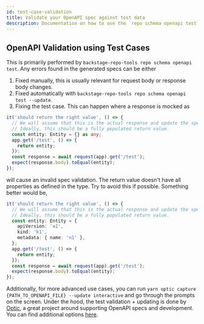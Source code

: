 ```yaml
---
id: test-case-validation
title: Validate your OpenAPI spec against test data
description: Documentation on how to use the `repo schema openapi test` command.
---
```


## OpenAPI Validation using Test Cases

This is primarily performed by `backstage-repo-tools repo schema openapi test`. Any errors found in the generated specs can be either

1. Fixed manually, this is usually relevant for request body or response body changes.
2. Fixed automatically with `backstage-repo-tools repo schema openapi test --update`.
3. Fixing the test case. This can happen where a response is mocked as

```ts
it('should return the right value', () => {
  // We will assume that this is the actual response and update the spec accordingly.
  // Ideally, this should be a fully populated return value.
  const entity: Entity = {} as any;
  app.get('/test', () => {
    return entity;
  });
  const response = await request(app).get('/test');
  expect(response.body).toEqual(entity);
});
```

will cause an invalid spec validation. The return value doesn't have all properties as defined in the type. Try to avoid this if possible. Something better would be,

```ts
it('should return the right value', () => {
  // We will assume that this is the actual response and update the spec accordingly.
  // Ideally, this should be a fully populated return value.
  const entity: Entity = {
    apiVersion: 'a1',
    kind: 'k1',
    metadata: { name: 'n1' },
  };
  app.get('/test', () => {
    return entity;
  });
  const response = await request(app).get('/test');
  expect(response.body).toEqual(entity);
});
```

Additionally, for more advanced use cases, you can run `yarn optic capture {PATH_TO_OPENAPI_FILE} --update interactive` and go through the prompts on the screen. Under the hood, the test validation + updating is done by [Optic](https://github.com/opticdev/optic), a great project around supporting OpenAPI specs and development. You can find additional options [here](https://www.useoptic.com/docs/verify-openapi).
